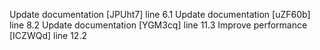 Update documentation [JPUht7] line 6.1
Update documentation [uZF60b] line 8.2
Update documentation [YGM3cq] line 11.3
Improve performance [ICZWQd] line 12.2
